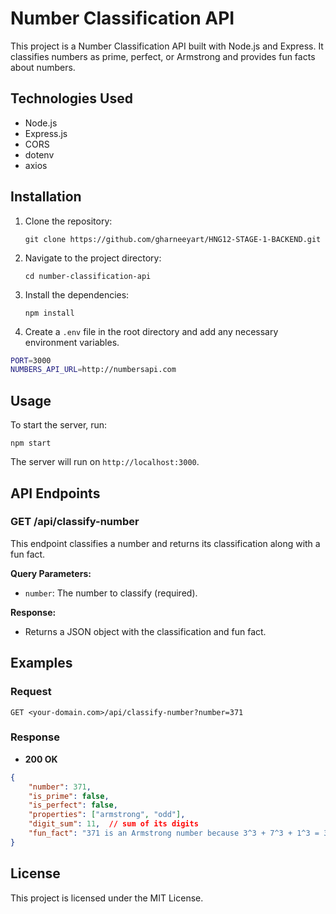 # Number Classification API

This project is a Number Classification API built with Node.js and Express. It classifies numbers as prime, perfect, or Armstrong and provides fun facts about numbers.

## Technologies Used
- Node.js 
- Express.js 
- CORS 
- dotenv 
- axios

## Installation

1. Clone the repository:
   ```
   git clone https://github.com/gharneeyart/HNG12-STAGE-1-BACKEND.git 
   ```

2. Navigate to the project directory:
   ```
   cd number-classification-api
   ```

3. Install the dependencies:
   ```
   npm install
   ```

4. Create a `.env` file in the root directory and add any necessary environment variables.
```sh
PORT=3000
NUMBERS_API_URL=http://numbersapi.com
```

## Usage

To start the server, run:
```
npm start
```
The server will run on `http://localhost:3000`.

## API Endpoints

### GET /api/classify-number

This endpoint classifies a number and returns its classification along with a fun fact.

**Query Parameters:**
- `number`: The number to classify (required).

**Response:**
- Returns a JSON object with the classification and fun fact.

## Examples

### Request
```
GET <your-domain.com>/api/classify-number?number=371
```

### Response
- **200 OK**
```json
{
    "number": 371,
    "is_prime": false,
    "is_perfect": false,
    "properties": ["armstrong", "odd"],
    "digit_sum": 11,  // sum of its digits
    "fun_fact": "371 is an Armstrong number because 3^3 + 7^3 + 1^3 = 371" //gotten from the numbers API
}
```

## License

This project is licensed under the MIT License.